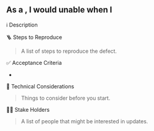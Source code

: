As a <role>, I would unable <function> when I <action>
---
ℹ️ Description

🪜 Steps to Reproduce
> A list of steps to reproduce the defect.

✅ Acceptance Criteria 
- <a list of things to do>

🤖 Technical Considerations 
> Things to consider before you start.

🤦‍♀️ Stake Holders
> A list of people that might be interested in updates.